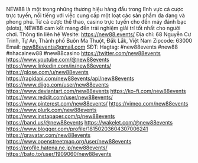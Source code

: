 NEW88 là một trong những thương hiệu hàng đầu trong lĩnh vực cá cược trực tuyến, nổi tiếng với việc cung cấp một loạt các sản phẩm đa dạng và phong phú. Từ cá cược thể thao, casino trực tuyến cho đến máy đánh bạc (slots), NEW88 cam kết mang đến trải nghiệm giải trí tốt nhất cho người chơi.
Thông tin liên hệ
Wesite: https://new88.events/
Địa chỉ: 68 Nguyễn Cư Trinh, Tự An, Thành phố Buôn Ma Thuột, Đắk Lắk, Việt Nam
Zipcode: 63000
Email: new88events@gmail.com
SĐT: 
Hagtag: #new88events #new88 #nhacainew88 #new88casino
https://twitter.com/new88events
https://www.youtube.com/@new88events
https://www.linkedin.com/in/new88events/
https://glose.com/u/new88events
https://rapidapi.com/new88events/api/new88events
https://www.diigo.com/user/new88events
https://www.deviantart.com/new88events
https://ko-fi.com/new88events
https://www.reddit.com/user/new88events/
https://www.pinterest.com/new88events/
https://vimeo.com/new88events
https://www.plurk.com/new88events
https://www.instapaper.com/p/new88events
https://band.us/@new88events
https://wakelet.com/@new88events
https://www.blogger.com/profile/18150203604307006241
https://gravatar.com/new88events
https://www.openstreetmap.org/user/new88events
https://profile.hatena.ne.jp/new88events/
https://bato.to/user/1909060/new88events